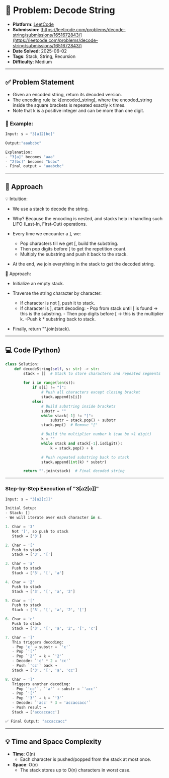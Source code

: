# 🧲 Problem: Decode String

- **Platform**: [LeetCode](https://leetcode.com/problems/decode-string/description/)
- **Submission**: [https://leetcode.com/problems/decode-string/submissions/1651672843/](https://leetcode.com/problems/decode-string/submissions/1651672843/)
- **Date Solved**: 2025-06-02
- **Tags**: Stack, String, Recursion
- **Difficulty**: Medium

---

## ✅ Problem Statement
- Given an encoded string, return its decoded version.
- The encoding rule is: k[encoded_string], where the encoded_string inside the square brackets is repeated exactly k times.
- Note that k is a positive integer and can be more than one digit.

### 🌰 Example:
```python
Input: s = "3[a]2[bc]"

Output:"aaabcbc"

Explanation:
- "3[a]" becomes "aaa"
- "2[bc]" becomes "bcbc"
- Final output = "aaabcbc"

```

---

## 🚀 Approach
💡 Intuition:
- We use a stack to decode the string.
- Why? Because the encoding is nested, and stacks help in handling such LIFO (Last-In, First-Out) operations.
- Every time we encounter a ], we:
     - Pop characters till we get [, build the substring.
     - Then pop digits before [ to get the repetition count.
     - Multiply the substring and push it back to the stack.

- At the end, we join everything in the stack to get the decoded string.

🧠 Approach:
- Initialize an empty stack.
- Traverse the string character by character:
     - If character is not ], push it to stack.
     - If character is ], start decoding:
            - Pop from stack until [ is found → this is the substring.
            - Then pop digits before [ → this is the multiplier k.
            -Push k * substring back to stack.

- Finally, return "".join(stack).
---

## 💻 Code (Python)

```python
class Solution:
    def decodeString(self, s: str) -> str:
        stack = []  # Stack to store characters and repeated segments
        
        for i in range(len(s)):
            if s[i] != "]":
                # Push all characters except closing bracket
                stack.append(s[i])
            else:
                # Build substring inside brackets
                substr = ""
                while stack[-1] != "[":
                    substr = stack.pop() + substr
                stack.pop()  # Remove "["

                # Build the multiplier number k (can be >1 digit)
                k = ""
                while stack and stack[-1].isdigit():
                    k = stack.pop() + k

                # Push repeated substring back to stack
                stack.append(int(k) * substr)

        return "".join(stack)  # Final decoded string

```
---
### Step-by-Step Execution of "3[a2[c]]"
```python
Input: s = "3[a2[c]]"

Initial Setup:
- Stack: []
- We will iterate over each character in s.

1. Char = '3'  
   Not ']', so push to stack  
   Stack → ['3']

2. Char = '['  
   Push to stack  
   Stack → ['3', '[']

3. Char = 'a'  
   Push to stack  
   Stack → ['3', '[', 'a']

4. Char = '2'  
   Push to stack  
   Stack → ['3', '[', 'a', '2']

5. Char = '['  
   Push to stack  
   Stack → ['3', '[', 'a', '2', '[']

6. Char = 'c'  
   Push to stack  
   Stack → ['3', '[', 'a', '2', '[', 'c']

7. Char = ']'  
   This triggers decoding:  
   - Pop 'c' → substr = `'c'`  
   - Pop `'['`  
   - Pop `'2'` → k = `'2'`  
   - Decode: `'c' * 2 = 'cc'`  
   - Push `'cc'` back →  
   Stack → ['3', '[', 'a', 'cc']

8. Char = ']'  
   Triggers another decoding:  
   - Pop `'cc'`, `'a'` → substr = `'acc'`  
   - Pop `'['`  
   - Pop `'3'` → k = `'3'`  
   - Decode: `'acc' * 3 = 'accaccacc'`  
   - Push result →  
   Stack → ['accaccacc']

✅ Final Output: "accaccacc"

```
---

## 💡 Time and Space Complexity
- **Time**: O(n)
    - Each character is pushed/popped from the stack at most once.
- **Space**: O(n)
    -  The stack stores up to O(n) characters in worst case.
